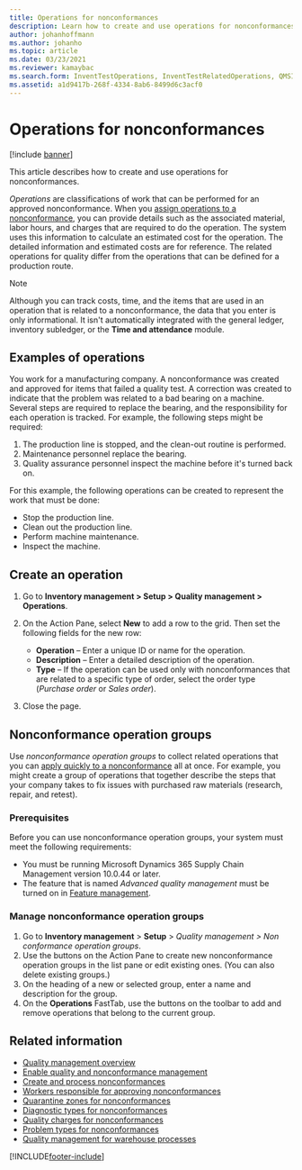 ```yaml
---
title: Operations for nonconformances
description: Learn how to create and use operations for nonconformances, including an example operation and a step-by-step process for creating an operation.
author: johanhoffmann
ms.author: johanho
ms.topic: article
ms.date: 03/23/2021
ms.reviewer: kamaybac
ms.search.form: InventTestOperations, InventTestRelatedOperations, QMSInventTestOperationGroup
ms.assetid: a1d9417b-268f-4334-8ab6-8499d6c3acf0
---
```


# Operations for nonconformances

[!include [banner](../includes/banner.md)]

This article describes how to create and use operations for nonconformances.

*Operations* are classifications of work that can be performed for an approved nonconformance. When you [assign operations to a nonconformance](tasks/create-process-non-conformance.md), you can provide details such as the associated material, labor hours, and charges that are required to do the operation. The system uses this information to calculate an estimated cost for the operation. The detailed information and estimated costs are for reference. The related operations for quality differ from the operations that can be defined for a production route.

> [!NOTE]
> Although you can track costs, time, and the items that are used in an operation that is related to a nonconformance, the data that you enter is only informational. It isn't automatically integrated with the general ledger, inventory subledger, or the **Time and attendance** module.

## Examples of operations

You work for a manufacturing company. A nonconformance was created and approved for items that failed a quality test. A correction was created to indicate that the problem was related to a bad bearing on a machine. Several steps are required to replace the bearing, and the responsibility for each operation is tracked. For example, the following steps might be required:

1. The production line is stopped, and the clean-out routine is performed.
1. Maintenance personnel replace the bearing.
1. Quality assurance personnel inspect the machine before it's turned back on.

For this example, the following operations can be created to represent the work that must be done:

- Stop the production line.
- Clean out the production line.
- Perform machine maintenance.
- Inspect the machine.

## Create an operation

1. Go to **Inventory management \> Setup \> Quality management \> Operations**.
1. On the Action Pane, select **New** to add a row to the grid. Then set the following fields for the new row:

    - **Operation** – Enter a unique ID or name for the operation.
    - **Description** – Enter a detailed description of the operation.
    - **Type** – If the operation can be used only with nonconformances that are related to a specific type of order, select the order type (*Purchase order* or *Sales order*).

1. Close the page.

## Nonconformance operation groups

Use *nonconformance operation groups* to collect related operations that you can [apply quickly to a nonconformance](tasks/create-process-non-conformance.md) all at once. For example, you might create a group of operations that together describe the steps that your company takes to fix issues with purchased raw materials (research, repair, and retest).

### Prerequisites

Before you can use nonconformance operation groups, your system must meet the following requirements:

- You must be running Microsoft Dynamics 365 Supply Chain Management version 10.0.44 or later.
- The feature that is named *Advanced quality management* must be turned on in [Feature management](../../fin-ops-core/fin-ops/get-started/feature-management/feature-management-overview.md).

### Manage nonconformance operation groups

1. Go to **Inventory management** \> **Setup** \> **Quality management* \> *Non conformance operation groups**.
1. Use the buttons on the Action Pane to create new nonconformance operation groups in the list pane or edit existing ones. (You can also delete existing groups.)
1. On the heading of a new or selected group, enter a name and description for the group.
1. On the **Operations** FastTab, use the buttons on the toolbar to add and remove operations that belong to the current group.

## Related information

- [Quality management overview](quality-management-processes.md)
- [Enable quality and nonconformance management](enable-quality-management.md)
- [Create and process nonconformances](tasks/create-process-non-conformance.md)
- [Workers responsible for approving nonconformances](quality-responsible-workers.md)
- [Quarantine zones for nonconformances](quality-quarantine-zones.md)
- [Diagnostic types for nonconformances](quality-diagnostic-types.md)
- [Quality charges for nonconformances](quality-charges.md)
- [Problem types for nonconformances](quality-operations.md)
- [Quality management for warehouse processes](quality-management-for-warehouses-processes.md)

[!INCLUDE[footer-include](../../includes/footer-banner.md)]
